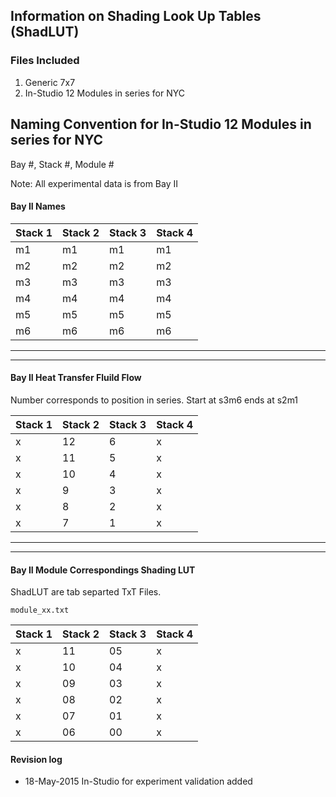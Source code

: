 ## Information on Shading Look Up Tables (ShadLUT)

### Files Included
1. Generic 7x7
2. In-Studio 12 Modules in series for NYC


## Naming Convention for In-Studio 12 Modules in series for NYC


Bay #, Stack #, Module #

Note: All experimental data is from Bay II

#### Bay II Names
Stack 1 | Stack 2 | Stack 3 | Stack 4 
--- | --- | --- | ---
 m1 | m1 | m1 | m1 
 m2 | m2 | m2 | m2 
 m3 | m3 | m3 | m3 
 m4 | m4 | m4 | m4 
 m5 | m5 | m5 | m5  
 m6 | m6 | m6 | m6  

----


----

#### Bay II Heat Transfer Fluild Flow
Number corresponds to position in series. Start at s3m6 ends at s2m1

Stack 1 | Stack 2 | Stack 3 | Stack 4
--- | --- | --- | --- 
 x | 12 | 6 | x 
 x | 11 | 5 | x 
 x | 10 | 4 | x 
 x | 9 | 3 | x 
 x | 8 | 2 | x  
 x | 7 | 1 | x  

----


----

#### Bay II Module Correspondings Shading LUT
ShadLUT are tab separted TxT Files. 

`module_xx.txt`


Stack 1 | Stack 2 | Stack 3 | Stack 4
--- | --- | --- | --- 
 x | 11 | 05 | x 
 x | 10 | 04 | x 
 x | 09 | 03 | x 
 x | 08 | 02| x 
 x | 07 | 01 | x  
 x | 06 | 00 | x  

 
  
 

#### Revision log
* 18-May-2015 In-Studio for experiment validation added
